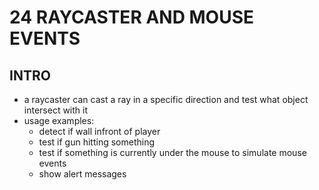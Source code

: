 # 24 RAYCASTER AND MOUSE EVENTS

## INTRO
- a raycaster can cast a ray in a specific direction and test what object intersect with it 
- usage examples:
    - detect if wall infront of player
    - test if gun hitting something
    - test if something is currently under the mouse to simulate mouse events 
    - show alert messages

